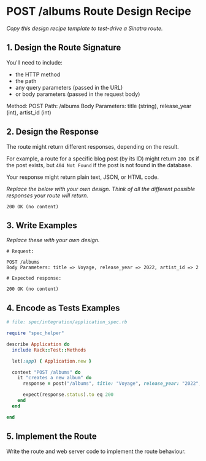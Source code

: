 # POST /albums Route Design Recipe

_Copy this design recipe template to test-drive a Sinatra route._

## 1. Design the Route Signature

You'll need to include:
  * the HTTP method
  * the path
  * any query parameters (passed in the URL)
  * or body parameters (passed in the request body)

Method: POST
Path: /albums
Body Parameters: title (string), release_year (int), artist_id (int)

## 2. Design the Response

The route might return different responses, depending on the result.

For example, a route for a specific blog post (by its ID) might return `200 OK` if the post exists, but `404 Not Found` if the post is not found in the database.

Your response might return plain text, JSON, or HTML code. 

_Replace the below with your own design. Think of all the different possible responses your route will return._

```
200 OK (no content)
```


## 3. Write Examples

_Replace these with your own design._

```
# Request:

POST /albums
Body Parameters: title => Voyage, release_year => 2022, artist_id => 2

# Expected response:

200 OK (no content)
```

## 4. Encode as Tests Examples

```ruby
# file: spec/integration/application_spec.rb

require "spec_helper"

describe Application do
  include Rack::Test::Methods

  let(:app) { Application.new }

  context "POST /albums" do
    it "creates a new album" do
      response = post("/albums", title: "Voyage", release_year: "2022", artist_id: "2")

      expect(response.status).to eq 200
    end
  end

end
```

## 5. Implement the Route

Write the route and web server code to implement the route behaviour.

